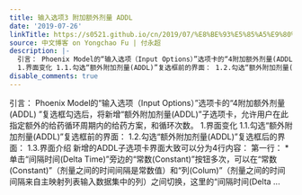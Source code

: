 ```yaml
---
title: 输入选项3 附加额外剂量 ADDL
date: '2019-07-26'
linkTitle: https://s0521.github.io/cn/2019/07/%E8%BE%93%E5%85%A5%E9%80%89%E9%A1%B93-%E9%99%84%E5%8A%A0%E9%A2%9D%E5%A4%96%E5%89%82%E9%87%8F-addl/
source: 中文博客 on Yongchao Fu | 付永超
description: |-
  引言： Phoenix Model的“输入选项（Input Options）”选项卡的“4附加额外剂量(ADDL) ”复选框勾选后，将新增“额外附加剂量(ADDL)”子选项卡，允许用户在此指定额外的给药循环周期内的给药方案，和循环次数。
  1.界面变化 1.1.勾选“额外附加剂量(ADDL)”复选框前的界面： 1.2.勾选“额外附加剂量(ADDL)”复选框后的界面： 1.3.界面介绍 新增的ADDL子选项卡界面大致可以分为4行内容： 第一行： *单击“间隔时间(Delta Time)”旁边的“常数(Constant)”按钮多次，可以在“常数(Constant)”（剂量之间的时间间隔是常数值）和“列(Colum)”（剂量之间的时间间隔来自主映射列表输入数据集中的列）之间切换，这里的“间隔时间(Delta ...
disable_comments: true
---
```

引言： Phoenix Model的“输入选项（Input Options）”选项卡的“4附加额外剂量(ADDL) ”复选框勾选后，将新增“额外附加剂量(ADDL)”子选项卡，允许用户在此指定额外的给药循环周期内的给药方案，和循环次数。
1.界面变化 1.1.勾选“额外附加剂量(ADDL)”复选框前的界面： 1.2.勾选“额外附加剂量(ADDL)”复选框后的界面： 1.3.界面介绍 新增的ADDL子选项卡界面大致可以分为4行内容： 第一行： *单击“间隔时间(Delta Time)”旁边的“常数(Constant)”按钮多次，可以在“常数(Constant)”（剂量之间的时间间隔是常数值）和“列(Colum)”（剂量之间的时间间隔来自主映射列表输入数据集中的列）之间切换，这里的“间隔时间(Delta ...